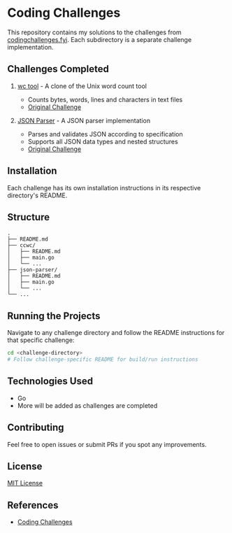 # Coding Challenges

This repository contains my solutions to the challenges from [codingchallenges.fyi](https://codingchallenges.fyi/). Each subdirectory is a separate challenge implementation.

## Challenges Completed

1. [wc tool](/ccwc) - A clone of the Unix word count tool

   - Counts bytes, words, lines and characters in text files
   - [Original Challenge](https://codingchallenges.fyi/challenges/challenge-wc)

2. [JSON Parser](/json-parser) - A JSON parser implementation
   - Parses and validates JSON according to specification
   - Supports all JSON data types and nested structures
   - [Original Challenge](https://codingchallenges.fyi/challenges/challenge-json-parser)

## Installation

Each challenge has its own installation instructions in its respective directory's README.

## Structure

```
.
├── README.md
├── ccwc/
│   ├── README.md
│   ├── main.go
│   └── ...
├── json-parser/
│   ├── README.md
│   ├── main.go
│   └── ...
└── ...
```

## Running the Projects

Navigate to any challenge directory and follow the README instructions for that specific challenge:

```bash
cd <challenge-directory>
# Follow challenge-specific README for build/run instructions
```

## Technologies Used

- Go
- More will be added as challenges are completed

## Contributing

Feel free to open issues or submit PRs if you spot any improvements.

## License

[MIT License](LICENSE)

## References

- [Coding Challenges](https://codingchallenges.fyi/)
